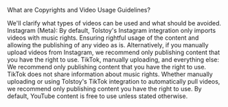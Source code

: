 What are Copyrights and Video Usage Guidelines?

We'll clarify what types of videos can be used and what should be avoided.
Instagram (Meta):
By default, Tolstoy's Instagram integration only imports videos with music rights. Ensuring rightful usage of the content and allowing the publishing of any video as is.
Alternatively, if you manually upload videos from Instagram, we recommend only publishing content that you have the right to use.
TikTok, manually uploading, and everything else:
We recommend only publishing content that you have the right to use.
TikTok does not share information about music rights. Whether manually uploading or using Tolstoy's TikTok integration to automatically pull videos, we recommend only publishing content you have the right to use.
By default, YouTube content is free to use unless stated otherwise.
